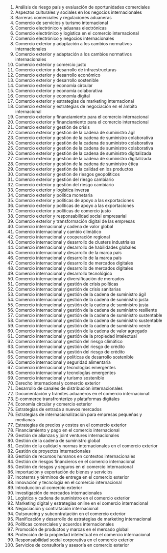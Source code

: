 01. Análisis de riesgo país y evaluación de oportunidades comerciales
02. Aspectos culturales y sociales en los negocios internacionales
03. Barreras comerciales y regulaciones aduaneras
04. Comercio de servicios y turismo internacional
05. Comercio electrónico y aduanas electrónicas
06. Comercio electrónico y logística en el comercio internacional
07. Comercio electrónico y negocios internacionales
08. Comercio exterior y adaptación a los cambios normativos internacionales
09. Comercio exterior y adaptación a los cambios normativos internacionales
10. Comercio exterior y comercio justo
11. Comercio exterior y desarrollo de infraestructuras
12. Comercio exterior y desarrollo económico
13. Comercio exterior y desarrollo sostenible
14. Comercio exterior y economía circular
15. Comercio exterior y economía colaborativa
16. Comercio exterior y economía digital
17. Comercio exterior y estrategias de marketing internacional
18. Comercio exterior y estrategias de negociación en el ámbito internacional
19. Comercio exterior y financiamiento para el comercio internacional
20. Comercio exterior y financiamiento para el comercio internacional
21. Comercio exterior y gestión de crisis
22. Comercio exterior y gestión de la cadena de suministro ágil
23. Comercio exterior y gestión de la cadena de suministro colaborativa
24. Comercio exterior y gestión de la cadena de suministro colaborativa
25. Comercio exterior y gestión de la cadena de suministro colaborativa
26. Comercio exterior y gestión de la cadena de suministro digitalizada
27. Comercio exterior y gestión de la cadena de suministro digitalizada
28. Comercio exterior y gestión de la cadena de suministro ética
29. Comercio exterior y gestión de la calidad en los productos
30. Comercio exterior y gestión de riesgos geopolíticos
31. Comercio exterior y gestión del riesgo cambiario
32. Comercio exterior y gestión del riesgo cambiario
33. Comercio exterior y logística inversa
34. Comercio exterior y política monetaria
35. Comercio exterior y políticas de apoyo a las exportaciones
36. Comercio exterior y políticas de apoyo a las exportaciones
37. Comercio exterior y políticas de comercio justo
38. Comercio exterior y responsabilidad social empresarial
39. Comercio exterior y transformación digital de las empresas
40. Comercio internacional y cadena de valor global
41. Comercio internacional y cambio climático
42. Comercio internacional y cooperación regional
43. Comercio internacional y desarrollo de clusters industriales
44. Comercio internacional y desarrollo de habilidades globales
45. Comercio internacional y desarrollo de la marca país
46. Comercio internacional y desarrollo de la marca país
47. Comercio internacional y desarrollo de mercados digitales
48. Comercio internacional y desarrollo de mercados digitales
49. Comercio internacional y desarrollo tecnológico
50. Comercio internacional y diversificación de mercados
51. Comercio internacional y gestión de crisis políticas
52. Comercio internacional y gestión de crisis sanitarias
53. Comercio internacional y gestión de la cadena de suministro ágil
54. Comercio internacional y gestión de la cadena de suministro justa
55. Comercio internacional y gestión de la cadena de suministro justa
56. Comercio internacional y gestión de la cadena de suministro resiliente
57. Comercio internacional y gestión de la cadena de suministro sustentable
58. Comercio internacional y gestión de la cadena de suministro sustentable
59. Comercio internacional y gestión de la cadena de suministro verde
60. Comercio internacional y gestión de la cadena de valor agregado
61. Comercio internacional y gestión de la propiedad intelectual
62. Comercio internacional y gestión del riesgo climático
63. Comercio internacional y gestión del riesgo de crédito
64. Comercio internacional y gestión del riesgo de crédito
65. Comercio internacional y políticas de desarrollo sostenible
66. Comercio internacional y seguridad alimentaria
67. Comercio internacional y tecnologías emergentes
68. Comercio internacional y tecnologías emergentes
69. Comercio internacional y turismo sostenible
70. Derecho internacional y comercio exterior
71. Desarrollo de canales de distribución internacionales
72. Documentación y trámites aduaneros en el comercio internacional
73. E-commerce transfronterizo y plataformas digitales
74. Economía circular y comercio exterior
75. Estrategias de entrada a nuevos mercados
76. Estrategias de internacionalización para empresas pequeñas y medianas
77. Estrategias de precios y costos en el comercio exterior
78. Financiamiento y pago en el comercio internacional
79. Gestión de alianzas y joint ventures internacionales
80. Gestión de la cadena de suministro global
81. Gestión de la calidad y normas internacionales en el comercio exterior
82. Gestión de proyectos internacionales
83. Gestión de recursos humanos en contextos internacionales
84. Gestión de riesgos financieros en el comercio internacional
85. Gestión de riesgos y seguros en el comercio internacional
86. Importación y exportación de bienes y servicios
87. Incoterms y términos de entrega en el comercio exterior
88. Innovación y tecnología en el comercio internacional
89. Introducción al comercio exterior
90. Investigación de mercados internacionales
91. Logística y cadena de suministro en el comercio exterior
92. Marketing digital y estrategias online en el comercio internacional
93. Negociación y contratación internacional
94. Outsourcing y subcontratación en el comercio exterior
95. Planificación y desarrollo de estrategias de marketing internacional
96. Políticas comerciales y acuerdos internacionales
97. Promoción de productos y marcas en el mercado global
98. Protección de la propiedad intelectual en el comercio internacional
99. Responsabilidad social corporativa en el comercio exterior
100. Servicios de consultoría y asesoría en comercio exterior
